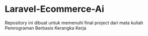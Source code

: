 # Laravel-Ecommerce-Ai
Repository ini dibuat untuk memenuhi final project dari mata kuliah Pemrograman Berbasis Kerangka Kerja
